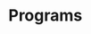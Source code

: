 # Programs






























































































































































































































